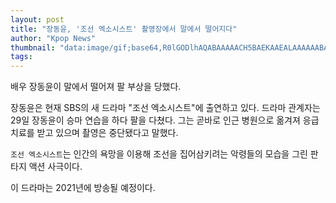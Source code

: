 ```yaml
---
layout: post
title: "장동윤, '조선 엑소시스트' 촬영장에서 말에서 떨어지다"
author: "Kpop News"
thumbnail: "data:image/gif;base64,R0lGODlhAQABAAAAACH5BAEKAAEALAAAAAABAAEAAAICTAEAOw=="
tags: 
---
```



배우 장동윤이 말에서 떨어져 팔 부상을 당했다.

장동윤은 현재 SBS의 새 드라마 "조선 엑소시스트"에 출연하고 있다. 드라마 관계자는 29일 장동윤이 승마 연습을 하다 팔을 다쳤다. 그는 곧바로 인근 병원으로 옮겨져 응급 치료를 받고 있으며 촬영은 중단됐다고 말했다.

`조선 엑소시스트`는 인간의 욕망을 이용해 조선을 집어삼키려는 악령들의 모습을 그린 판타지 액션 사극이다.

이 드라마는 2021년에 방송될 예정이다.